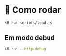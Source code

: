 # 🚀 Como rodar

```bash
k6 run scripts/load.js
```

## Em modo debud

```bash
k6 run --http-debug
```